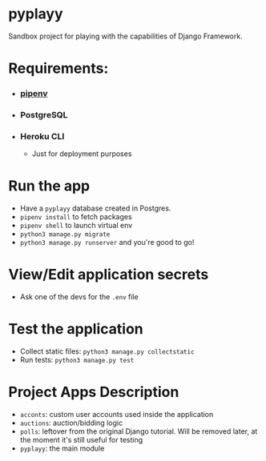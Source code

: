 # pyplayy

Sandbox project for playing with the capabilities of Django Framework.

# Requirements:

- ### [pipenv](https://formulae.brew.sh/formula/pipenv)
- ### PostgreSQL
- ### Heroku CLI
    - Just for deployment purposes

# Run the app

- Have a `pyplayy` database created in Postgres.
- `pipenv install` to fetch packages
- `pipenv shell` to launch virtual env
- `python3 manage.py migrate`
- `python3 manage.py runserver` and you're good to go!

# View/Edit application secrets

- Ask one of the devs for the `.env` file

# Test the application

- Collect static files: `python3 manage.py collectstatic`
- Run tests: `python3 manage.py test`

# Project Apps Description

- `acconts`: custom user accounts used inside the application
- `auctions`: auction/bidding logic
- `polls`: leftover from the original Django tutorial. Will be removed later, at the moment it's still useful for testing
- `pyplayy`: the main module